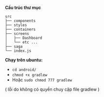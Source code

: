 **Cấu trúc thư mục**
```
src
├── components
├── styles
├── containers
├── screens
│   ├── Dashboard
│   └── etc ...
├── saga
└── index.js
```
**Chạy trên ubuntu:**
- `cd android/`
- `chmod +x gradlew`
- Hoặc `sudo chmod 777 gradlew`
  
( lỗi do không có quyền chuy cập file gradlew )